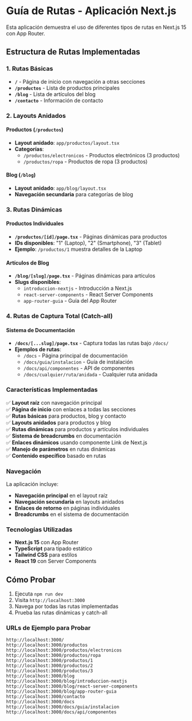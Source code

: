# Guía de Rutas - Aplicación Next.js

Esta aplicación demuestra el uso de diferentes tipos de rutas en Next.js 15 con App Router.

## Estructura de Rutas Implementadas

### 1. Rutas Básicas
- **`/`** - Página de inicio con navegación a otras secciones
- **`/productos`** - Lista de productos principales
- **`/blog`** - Lista de artículos del blog
- **`/contacto`** - Información de contacto

### 2. Layouts Anidados

#### Productos (`/productos`)
- **Layout anidado**: `app/productos/layout.tsx`
- **Categorías**:
  - `/productos/electronicos` - Productos electrónicos (3 productos)
  - `/productos/ropa` - Productos de ropa (3 productos)

#### Blog (`/blog`)
- **Layout anidado**: `app/blog/layout.tsx`
- **Navegación secundaria** para categorías de blog

### 3. Rutas Dinámicas

#### Productos Individuales
- **`/productos/[id]/page.tsx`** - Páginas dinámicas para productos
- **IDs disponibles**: "1" (Laptop), "2" (Smartphone), "3" (Tablet)
- **Ejemplo**: `/productos/1` muestra detalles de la Laptop

#### Artículos de Blog
- **`/blog/[slug]/page.tsx`** - Páginas dinámicas para artículos
- **Slugs disponibles**:
  - `introduccion-nextjs` - Introducción a Next.js
  - `react-server-components` - React Server Components
  - `app-router-guia` - Guía del App Router

### 4. Rutas de Captura Total (Catch-all)

#### Sistema de Documentación
- **`/docs/[...slug]/page.tsx`** - Captura todas las rutas bajo `/docs/`
- **Ejemplos de rutas**:
  - `/docs` - Página principal de documentación
  - `/docs/guia/instalacion` - Guía de instalación
  - `/docs/api/componentes` - API de componentes
  - `/docs/cualquier/ruta/anidada` - Cualquier ruta anidada

### Características Implementadas

✅ **Layout raíz** con navegación principal  
✅ **Página de inicio** con enlaces a todas las secciones  
✅ **Rutas básicas** para productos, blog y contacto  
✅ **Layouts anidados** para productos y blog  
✅ **Rutas dinámicas** para productos y artículos individuales  
✅ **Sistema de breadcrumbs** en documentación  
✅ **Enlaces dinámicos** usando componente Link de Next.js  
✅ **Manejo de parámetros** en rutas dinámicas  
✅ **Contenido específico** basado en rutas  

### Navegación

La aplicación incluye:
- **Navegación principal** en el layout raíz
- **Navegación secundaria** en layouts anidados
- **Enlaces de retorno** en páginas individuales
- **Breadcrumbs** en el sistema de documentación

### Tecnologías Utilizadas

- **Next.js 15** con App Router
- **TypeScript** para tipado estático
- **Tailwind CSS** para estilos
- **React 19** con Server Components

## Cómo Probar

1. Ejecuta `npm run dev`
2. Visita `http://localhost:3000`
3. Navega por todas las rutas implementadas
4. Prueba las rutas dinámicas y catch-all

### URLs de Ejemplo para Probar

```
http://localhost:3000/
http://localhost:3000/productos
http://localhost:3000/productos/electronicos
http://localhost:3000/productos/ropa
http://localhost:3000/productos/1
http://localhost:3000/productos/2
http://localhost:3000/productos/3
http://localhost:3000/blog
http://localhost:3000/blog/introduccion-nextjs
http://localhost:3000/blog/react-server-components
http://localhost:3000/blog/app-router-guia
http://localhost:3000/contacto
http://localhost:3000/docs
http://localhost:3000/docs/guia/instalacion
http://localhost:3000/docs/api/componentes
```
